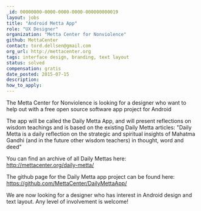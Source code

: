 ```yaml
---
_id: 00000000-0000-0000-0000-000000000019
layout: jobs
title: "Android Metta App"
role: "UX Designer"
organization: "Metta Center for Nonviolence"
github: MettaCenter
contact: tord.dellsen@gmail.com
org_url: http://mettacenter.org
tags: interface design, branding, text layout
status: solved
compensation: gratis
date_posted: 2015-07-15
description:
how_to_apply:
---
```


The Metta Center for Nonviolence is looking for a designer who want to help out with a free open source software app project for Android

The app will be called the Daily Metta App, and will present reflections on wisdom teachings and is based on the existing Daily Metta articles:
"Daily Metta is a daily reflection on the strategic and spiritual insights of Mahatma Gandhi (and in the future other wisdom teachers) in thought, word and deed"

You can find an archive of all Daily Mettas here: http://mettacenter.org/daily-metta/

The github page for the Daily Metta app project can be found here: https://github.com/MettaCenter/DailyMettaApp/

We are now looking for a designer who has interest in Android design and text layout.
Any level of involvement is welcome!

